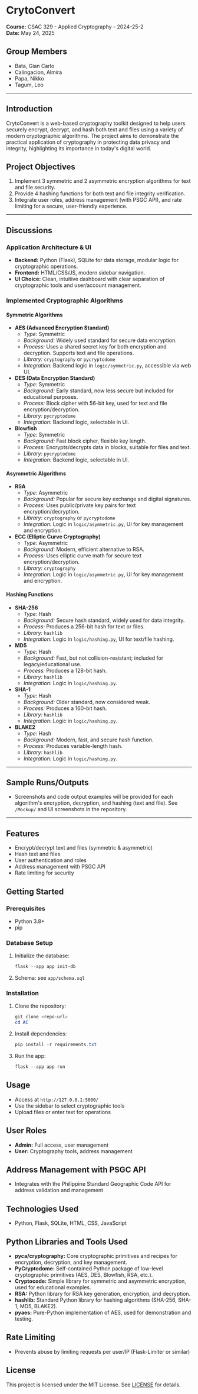 # CrytoConvert

**Course:** CSAC 329 - Applied Cryptography - 2024-25-2  
**Date:** May 24, 2025

## Group Members
- Bata, Gian Carlo
- Calingacion, Almira
- Papa, Nikko
- Tagum, Leo

---

## Introduction
CrytoConvert is a web-based cryptography toolkit designed to help users securely encrypt, decrypt, and hash both text and files using a variety of modern cryptographic algorithms. The project aims to demonstrate the practical application of cryptography in protecting data privacy and integrity, highlighting its importance in today's digital world.

## Project Objectives
1. Implement 3 symmetric and 2 asymmetric encryption algorithms for text and file security.
2. Provide 4 hashing functions for both text and file integrity verification.
3. Integrate user roles, address management (with PSGC API), and rate limiting for a secure, user-friendly experience.

---

## Discussions
### Application Architecture & UI
- **Backend:** Python (Flask), SQLite for data storage, modular logic for cryptographic operations.
- **Frontend:**  HTML/CSS/JS, modern sidebar navigation.
- **UI Choice:** Clean, intuitive dashboard with clear separation of cryptographic tools and user/account management.

### Implemented Cryptographic Algorithms
#### Symmetric Algorithms
- **AES (Advanced Encryption Standard)**
  - *Type:* Symmetric
  - *Background:* Widely used standard for secure data encryption.
  - *Process:* Uses a shared secret key for both encryption and decryption. Supports text and file operations.
  - *Library:* `cryptography` or `pycryptodome`
  - *Integration:* Backend logic in `logic/symmetric.py`, accessible via web UI.
- **DES (Data Encryption Standard)**
  - *Type:* Symmetric
  - *Background:* Early standard, now less secure but included for educational purposes.
  - *Process:* Block cipher with 56-bit key, used for text and file encryption/decryption.
  - *Library:* `pycryptodome`
  - *Integration:* Backend logic, selectable in UI.
- **Blowfish**
  - *Type:* Symmetric
  - *Background:* Fast block cipher, flexible key length.
  - *Process:* Encrypts/decrypts data in blocks, suitable for files and text.
  - *Library:* `pycryptodome`
  - *Integration:* Backend logic, selectable in UI.

#### Asymmetric Algorithms
- **RSA**
  - *Type:* Asymmetric
  - *Background:* Popular for secure key exchange and digital signatures.
  - *Process:* Uses public/private key pairs for text encryption/decryption.
  - *Library:* `cryptography` or `pycryptodome`
  - *Integration:* Logic in `logic/asymmetric.py`, UI for key management and encryption.
- **ECC (Elliptic Curve Cryptography)**
  - *Type:* Asymmetric
  - *Background:* Modern, efficient alternative to RSA.
  - *Process:* Uses elliptic curve math for secure text encryption/decryption.
  - *Library:* `cryptography`
  - *Integration:* Logic in `logic/asymmetric.py`, UI for key management and encryption.

#### Hashing Functions
- **SHA-256**
  - *Type:* Hash
  - *Background:* Secure hash standard, widely used for data integrity.
  - *Process:* Produces a 256-bit hash for text or files.
  - *Library:* `hashlib`
  - *Integration:* Logic in `logic/hashing.py`, UI for text/file hashing.
- **MD5**
  - *Type:* Hash
  - *Background:* Fast, but not collision-resistant; included for legacy/educational use.
  - *Process:* Produces a 128-bit hash.
  - *Library:* `hashlib`
  - *Integration:* Logic in `logic/hashing.py`.
- **SHA-1**
  - *Type:* Hash
  - *Background:* Older standard, now considered weak.
  - *Process:* Produces a 160-bit hash.
  - *Library:* `hashlib`
  - *Integration:* Logic in `logic/hashing.py`.
- **BLAKE2**
  - *Type:* Hash
  - *Background:* Modern, fast, and secure hash function.
  - *Process:* Produces variable-length hash.
  - *Library:* `hashlib`
  - *Integration:* Logic in `logic/hashing.py`.

---

## Sample Runs/Outputs
- Screenshots and code output examples will be provided for each algorithm's encryption, decryption, and hashing (text and file). See `/Mockup/` and UI screenshots in the repository.

---

## Features
- Encrypt/decrypt text and files (symmetric & asymmetric)
- Hash text and files
- User authentication and roles
- Address management with PSGC API
- Rate limiting for security

## Getting Started
### Prerequisites
- Python 3.8+
- pip

### Database Setup
1. Initialize the database:
   ```powershell
   flask --app app init-db
   ```
2. Schema: see `app/schema.sql`

### Installation
1. Clone the repository:
   ```powershell
   git clone <repo-url>
   cd AC
   ```
2. Install dependencies:
   ```powershell
   pip install -r requirements.txt
   ```
3. Run the app:
   ```powershell
   flask --app app run
   ```

## Usage
- Access at `http://127.0.0.1:5000/`
- Use the sidebar to select cryptographic tools
- Upload files or enter text for operations

## User Roles
- **Admin:** Full access, user management
- **User:** Cryptography tools, address management

## Address Management with PSGC API
- Integrates with the Philippine Standard Geographic Code API for address validation and management

## Technologies Used
- Python, Flask, SQLite, HTML, CSS, JavaScript

## Python Libraries and Tools Used

- **pyca/cryptography:** Core cryptographic primitives and recipes for encryption, decryption, and key management.
- **PyCryptodome:** Self-contained Python package of low-level cryptographic primitives (AES, DES, Blowfish, RSA, etc.).
- **Cryptocode:** Simple library for symmetric and asymmetric encryption, used for educational examples.
- **RSA:** Python library for RSA key generation, encryption, and decryption.
- **hashlib:** Standard Python library for hashing algorithms (SHA-256, SHA-1, MD5, BLAKE2).
- **pyaes:** Pure-Python implementation of AES, used for demonstration and testing.


## Rate Limiting
- Prevents abuse by limiting requests per user/IP (Flask-Limiter or similar)

## License
This project is licensed under the MIT License. See [LICENSE](LICENSE) for details.